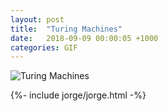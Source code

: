 ```yaml
---
layout: post
title:  "Turing Machines"
date:   2018-09-09 00:00:05 +1000
categories: GIF
---
```


![Turing Machines](/assets/images/gifs/turing-machines.gif "Turing Machines")

{%- include jorge/jorge.html -%}